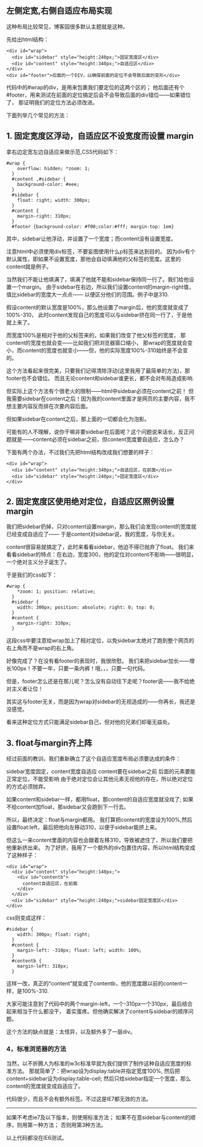 ## 左侧定宽,右侧自适应布局实现

这种布局比较常见，博客园很多默认主题就是这种。

先给出html结构：
```
<div id="wrap">
  <div id="sidebar" style="height:240px;">固定宽度区</div>
  <div id="content" style="height:340px;">自适应区</div>
</div>
<div id="footer">后面的一个DIV，以确保前面的定位不会导致后面的变形</div>
```
代码中的#wrap的div，是用来包裹我们要定位的这两个区的；
他后面还有个#footer，用来测试在前面的定位搞定后会不会导致后面的div错位——如果错位了，
那证明我们的定位方法必须改进。

下面列举几个常见的方法：

## 1. 固定宽度区浮动，自适应区不设宽度而设置 margin

拿右边定宽左边自适应来做示范,CSS代码如下：
```
#wrap {
    overflow: hidden; *zoom: 1;
  }
  #content ,#sidebar {
    background-color: #eee; 
  }
  #sidebar {
    float: right; width: 300px;
  }
  #content {
    margin-right: 310px;
  }
  #footer {background-color: #f00;color:#fff; margin-top: 1em}
```
其中，sidebar让他浮动，并设置了一个宽度；而content没有设置宽度。

注意html中必须使用div标签，不要妄图使用什么p标签来达到目的。
因为div有个默认属性，即如果不设置宽度，那他会自动填满他的父标签的宽度。这里的content就是例子。

当然我们不能让他填满了，填满了他就不能和sidebar保持同一行了。我们给他设置一个margin。
由于sidebar在右边，所以我们设置content的margin-right值，值比sidebar的宽度大一点点——
以便区分他们的范围。例子中是310.

假设content的默认宽度是100%，那么他设置了margin后，他的宽度就变成了100%-310，
此时content发现自己的宽度可以与sidebar挤在同一行了，于是他就上来了。

而宽度100%是相对于他的父标签来的，如果我们改变了他父标签的宽度，
那content的宽度也就会变——比如我们把浏览器窗口缩小，
那wrap的宽度就会变小，而content的宽度也就变小——但，他的实际宽度100%-310始终是不会变的。

这个方法看起来很完美，只要我们记得清除浮动(这里我用了最简单的方法)，那footer也不会错位。
而且无论content和sidebar谁更长，都不会对布局造成影响.
 
但实际上这个方法有个很老火的限制——html中sidebar必须在content之前！
但我需要sidebar在content之后！因为我的content里面才是网页的主要内容，我不想主要内容反而排在次要内容后面。

但如果sidebar在content之后，那上面的一切都会化为泡影。

可能有的人不理解，说你干嘛非要sidebar在后面呢？这个问题说来话长，反正问题就是——content必须在sidebar之前，但content宽度要自适应，怎么办？

下面有两个办法，不过我们先把html结构改成我们想要的样子：

```
<div id="wrap">
  <div id="content" style="height:340px;">自适应区，在前面</div>
  <div id="sidebar" style="height:240px;">固定宽度区</div>
</div>
```


## 2. 固定宽度区使用绝对定位，自适应区照例设置margin

我们把sidebar扔掉，只对content设置margin，那么我们会发现content的宽度就已经变成自适应了——
于是content对sidebar说，我的宽度，与你无关。

content很容易就搞定了，此时来看看sidebar，他迫不得已抛弃了float。
我们来看看sidebar的特点：在右边，宽度300，他的定位对content不影响——很明显，一个绝对主义分子诞生了。

于是我们的css如下：

```
#wrap {
    *zoom: 1; position: relative;
  }
  #sidebar {
    width: 300px; position: absolute; right: 0; top: 0;
  }
  #content {
    margin-right: 310px;
  }
```

这段css中要注意给wrap加上了相对定位，以免sidebar太绝对了跑到整个网页的右上角而不是wrap的右上角。

好像完成了？在没有看footer的表现时，我很欣慰。
我们来把sidebar加长——增长100px！不要一年，只要一条内裤！哦，，，只要一句代码。

但是，footer怎么还是在那儿呢？怎么没有自动往下走呢？footer说——我不给绝对主义者让位！

其实这与footer无关，而是因为wrap对sidebar的无视造成的——你再长，我还是没感觉。

看来这种定位方式只能满足sidebar自己，但对他的兄弟们却毫无益处。

## 3. float与margin齐上阵

经过前面的教训，我们重新确立了这个自适应宽度布局必须要达成的条件：

sidebar宽度固定，content宽度自适应
content要在sidebar之前
后面的元素要能正常定位，不能受影响
由于绝对定位会让其他元素无视他的存在，所以绝对定位的方式必须抛弃。

如果content和sidebar一样，都用float，那content的自适应宽度就没戏了;
如果不给content加float，那sidebar又会跑到下一行去。

所以，最终决定：float与margin都用。
我打算把content的宽度设为100%,然后设置float:left，最后把他向左移动310，以便于sidebar能挤上来。

但这么一来content里面的内容也会跟着左移310，导致被遮住了，所以我们要把他重新挤出来。
为了好挤，我用了一个额外的div包裹住内容，所以html结构变成了这种样子：

```
<div id="wrap">
  <div id="content" style="height:140px;">
    <div id="contentb">
      content自适应区，在前面
    </div>
  </div>
  <div id="sidebar" style="height:240px;">sidebar固定宽度区</div>
</div>
```
css则变成这样：
```
#sidebar {
    width: 300px; float: right;
  }
  #content {
    margin-left: -310px; float: left; width: 100%;
  }
  #contentb {
    margin-left: 310px;
  }
```

这样一改，真正的“content”就变成了contentb，他的宽度跟以前的content一样，是100%-310.

大家可能注意到了代码中的两个margin-left，一个-310px一个310px，最后结合起来相当于什么都没干，
着实蛋疼。但他确实解决了content与sidebar的顺序问题。

这个方法的缺点就是：太怪异，以及额外多了一层div。

### 4，标准浏览器的方法

当然，以不折腾人为标准的w3c标准早就为我们提供了制作这种自适应宽度的标准方法。
那就简单了：把wrap设为display:table并指定宽度100%,
然后把content+sidebar设为display:table-cell;
然后只给sidebar指定一个宽度，那么content的宽度就变成自适应了。

代码很少，而且不会有额外标签。不过这是IE7都无效的方法。

---

如果不考虑ie7及以下版本，则使用标准方法；
如果不在意sidebar与content的顺序，则用第一种方法；
否则用第3种方法。

以上代码都没在IE6测试。